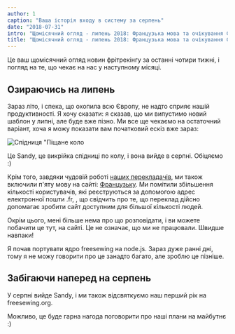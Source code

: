 ```yaml
---
author: 1
caption: "Ваша історія входу в систему за серпень"
date: "2018-07-31"
intro: "Щомісячний огляд - липень 2018: Французька мова та очікування Сенді"
title: "Щомісячний огляд - липень 2018: Французька мова та очікування Сенді"
---
```


Це ваш щомісячний огляд новин фрітрекінгу за останні чотири тижні, і погляд на те, що чекає на нас у наступному місяці.

## Озираючись на липень

Зараз літо, і спека, що охопила всю Європу, не надто сприяє нашій продуктивності. Я хочу сказати: я сказав, що ми випустимо новий шаблон у липні, але буде вже пізно. Ми все ще чекаємо на остаточний варіант, хоча я можу показати вам початковий ескіз вже зараз:

![Спідниця "Піщане коло](https://posts.freesewing.org/uploads/schets_bb8fb5c30a.png)

Це Sandy, це викрійка спідниці по колу, і вона вийде в серпні. Обіцяємо :)

Крім того, завдяки чудовій роботі [наших перекладачів](/i18n/), ми також включили п'яту мову на сайті: [Французьку](/fr). Ми помітили збільшення кількості користувачів, які реєструються за допомогою адрес електронної пошти .fr, , що свідчить про те, що переклад дійсно допомагає зробити сайт доступним для більшої кількості людей.

Окрім цього, мені більше нема про що розповідати, і ви можете побачити це тут, на сайті. Це не означає, що ми не працювали. Швидше навпаки!

Я почав портувати ядро freesewing на node.js. Зараз дуже ранні дні, тому я не можу говорити про це занадто багато, але зроблю це пізніше.

## Забігаючи наперед на серпень

У серпні вийде Sandy, і ми також відсвяткуємо наш перший рік на freesewing.org.

Можливо, це буде гарна нагода поговорити про наші плани на майбутнє :)


